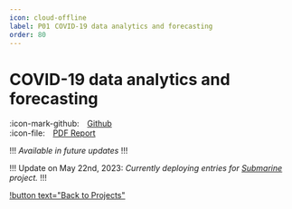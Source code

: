 ```yaml
---
icon: cloud-offline
label: P01⠀COVID-19 data analytics and forecasting
order: 80
---
```

# COVID-19 data analytics and forecasting

:icon-mark-github: ⠀[Github](https://github.com/oddeyemotion/DS-Assignment)\
:icon-file: ⠀[PDF Report](https://github.com/oddeyemotion/DS-Assignment/blob/edabf74bfcc625845b2140f0f95f6eaeb9a086ee/Report%20-%20Proud%20Cockroaches%20(pdf%20-%20ver%202).pdf)

!!!
*Available in future updates*
!!!

!!!
Update on May 22nd, 2023: *Currently deploying entries for [Submarine](/projects/P04-submarine.md) project.*
!!!

[!button text="Back to Projects"](/projects.md)
